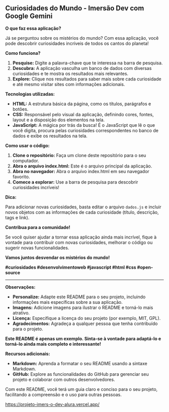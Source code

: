 ##  Curiosidades do Mundo - Imersão Dev com Google Gemini

**O que faz essa aplicação?**

Já se perguntou sobre os mistérios do mundo? Com essa aplicação, você pode descobrir curiosidades incríveis de todos os cantos do planeta! 

**Como funciona?**

1. **Pesquise:** Digite a palavra-chave que te interessa na barra de pesquisa.
2. **Descubra:** A aplicação vasculha um banco de dados com diversas curiosidades e te mostra os resultados mais relevantes.
3. **Explore:** Clique nos resultados para saber mais sobre cada curiosidade e até mesmo visitar sites com informações adicionais.

**Tecnologias utilizadas:**

* **HTML:** A estrutura básica da página, como os títulos, parágrafos e botões.
* **CSS:** Responsável pelo visual da aplicação, definindo cores, fontes, layout e a disposição dos elementos na tela.
* **JavaScript:** A mágica por trás da busca! É o JavaScript que lê o que você digita, procura pelas curiosidades correspondentes no banco de dados e exibe os resultados na tela.

**Como usar o código:**

1. **Clone o repositório:** Faça um clone deste repositório para o seu computador.
2. **Abra o arquivo index.html:** Este é o arquivo principal da aplicação.
3. **Abra no navegador:** Abra o arquivo index.html em seu navegador favorito.
4. **Comece a explorar:** Use a barra de pesquisa para descobrir curiosidades incríveis!

**Dica:**

Para adicionar novas curiosidades, basta editar o arquivo `dados.js` e incluir novos objetos com as informações de cada curiosidade (título, descrição, tags e link).

**Contribua para a comunidade!**

Se você quiser ajudar a tornar essa aplicação ainda mais incrível, fique à vontade para contribuir com novas curiosidades, melhorar o código ou sugerir novas funcionalidades.

**Vamos juntos desvendar os mistérios do mundo!** 

**#curiosidades #desenvolvimentoweb #javascript #html #css #open-source**

---

**Observações:**

* **Personalize:** Adapte este README para o seu projeto, incluindo informações mais específicas sobre a sua aplicação.
* **Imagens:** Adicione imagens para ilustrar o README e torná-lo mais atrativo.
* **Licença:** Especifique a licença do seu projeto (por exemplo, MIT, GPL).
* **Agradecimentos:** Agradeça a qualquer pessoa que tenha contribuído para o projeto.

**Este README é apenas um exemplo. Sinta-se à vontade para adaptá-lo e torná-lo ainda mais completo e interessante!**

**Recursos adicionais:**

* **Markdown:** Aprenda a formatar o seu README usando a sintaxe Markdown.
* **GitHub:** Explore as funcionalidades do GitHub para gerenciar seu projeto e colaborar com outros desenvolvedores.

Com este README, você terá um guia claro e conciso para o seu projeto, facilitando a compreensão e o uso para outras pessoas. 

https://projeto-imers-o-dev-alura.vercel.app/
